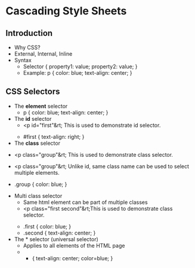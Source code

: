 # Cascading Style Sheets

## Introduction
* Why CSS?
* External, Internal, Inline
* Syntax
  - Selector { property1: value; property2: value; }
  - Example: p { color: blue; text-align: center; }
  
## CSS Selectors
* The **element** selector
  - p { color: blue; text-align: center; }
* The **id** selector
  - &lt;p id="first"&rt; This is used to demonstrate id selector.</p>
  - #first { text-align: right; }
*  The **class** selector
  - &lt;p class="group"&rt; This is used to demonstrate class selector.</p>
  - &lt;p class="group"&rt; Unlike id, same class name can be used to select multiple elements.</p>
  - .group { color: blue; }
* Multi class selector
  - Same html element can be part of multiple classes
  - &lt;p class="first second"&rt;This is used to demonstrate class selector.</p>
  - .first { color: blue; }
  - .second { text-align: center; }
* The * selector (universal selector)
  - Applies to all elements of the HTML page
  - * { text-align: center; color=blue; }

